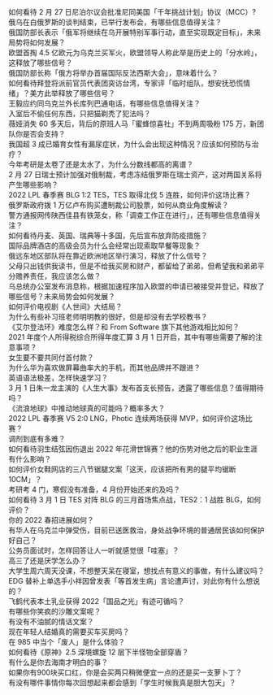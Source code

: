 如何看待 2 月 27 日尼泊尔议会批准尼同美国「千年挑战计划」协议（MCC）?  
俄乌在白俄罗斯的谈判结束，已举行发布会，有哪些信息值得关注？  
俄国防部长表示「俄军将继续在乌开展特别军事行动，直至实现既定目标」，未来局势将如何发展？  
欧盟首掏 4.5 亿欧元为乌克兰买军火，欧盟领导人称此举是历史上的「分水岭」，这释放了哪些信号？  
俄国防部长称「俄方将举办首届国际反法西斯大会」，意味着什么？  
如何看待拜登将派前官员代表团突访台湾，专家评「临时组队，想安抚恐慌情绪」？美方此举释放了哪些信号？  
王毅应约同乌克兰外长库列巴通电话，有哪些信息值得关注？  
入室后不偷任何东西，只把猫剃秃了犯法吗？  
薇娅消失 60 多天后，背后的原班人马「蜜蜂惊喜社」不到两周吸粉 175 万，新团队你是否会支持？  
我国超 3 成已婚育女性有漏尿症状，为什么会出现这种情况？应该如何预防与治疗？  
今年考研是太卷了还是太水了，为什么分数线都高的离谱？  
2 月 27 日瑞士预计加强对俄制裁，考虑冻结俄罗斯在瑞士资产，这对两国关系将产生哪些影响？  
2022 LPL 春季赛 BLG 1:2 TES，TES 取得北伐 5 连胜，如何评价这场比赛？  
俄罗斯政府拨 1 万亿卢布购买遭制裁公司股票，如何从商业角度解读？  
警方通报网传陕西佳县有铁笼女，称「调查工作正在进行」，还有哪些信息值得关注？  
如何看待丹麦、英国、瑞典等十多国，先后宣布放弃防疫措施？  
国际品牌酒店的高级会员为什么会经常出现索取早餐等现象？  
俄远东地区部队将在靠近欧洲地区举行演习，释放了什么信号？  
父母只出钱供我读书，但是不给我买房和财产，都留给了弟弟，但希望我和弟弟平分赡养责任，我应该怎么做？  
乌总统办公室发布消息称，根据加速程序加入欧盟的申请已被接受并登记，释放了哪些信号？未来局势会如何发展？  
如何评价电视剧《人世间》大结局？  
为什么有些补习班老师明明教的很好，但是却没有去学校教书？  
《艾尔登法环》难度怎么样？和 From Software 旗下其他游戏相比如何？  
2021 年度个人所得税综合所得年度汇算 3 月 1 日开启，其中有哪些需要了解的注意事项？  
女生要不要共同付首付款？  
为什么华为喜欢做屏幕曲率大的手机，而其他品牌并不跟进？  
英语语法极差，怎样快速学习？  
3 月 1 日朱一龙主演的《人生大事》发布首支长预告，透露了哪些信息？值得期待吗？  
《流浪地球》中推动地球真的可能吗？概率多大？  
2022 LPL 春季赛 V5 2:0 LNG，Photic 连续两场获得 MVP，如何评价这场比赛？  
调剂到底有多难？  
如何看待羽生结弦因伤退出 2022 年花滑世锦赛？他的伤势对他之后的职业生涯有什么影响？  
如何评价女鞋网店的三八节锯腿文案「这天，应该把所有男的腿平均锯断 10CM」？  
考研考 4 门，寒假没有准备，4 月份开始还来的及吗？  
如何看待 3 月 1 日 TES 对阵 BLG 的三月首场焦点战，TES2：1 战胜 BLG，如何评价？  
你的 2022 春招进展如何？  
有华人在乌克兰中弹受伤，目前已送医救治，身处战争环境的普通居民该如何保护好自己？  
公务员面试时，怎样回答让人一听就感觉很「哇塞」？  
高三了还是厌学怎么办？  
大学生周六周天没课，不想整天呆在寝室，想找点有意义的事做，有什么建议吗？  
EDG 替补上单选手小祥因曾发表「等首发生病」言论遭声讨，对此你有什么想说的？  
飞鹤代表本土乳业获得 2022「国品之光」有迹可循吗？  
有哪些你笑疯的沙雕文案呢？  
有没有不油腻的情话文案？  
现在年轻人结婚真的需要买车买房吗？  
在 985 中当个「废人」是什么体验？  
如何看待《原神》2.5 深境螺旋 12 层下半怪物全部穿盾？  
有什么是你去海南才明白的事？  
如果你有900块买口红，你是会买两只稍微便宜一点的还是买一支萝卜丁？  
有没有哪件事情你每次回想起来都会感到「学生时候我真是胆大包天」？  
